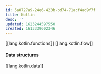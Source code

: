 ```yaml
---
id: 5a0727a9-24e6-423b-bd74-71acf4ad9f7f
title: Kotlin
desc: ''
updated: 1623244597550
created: 1613339602346
---
```

[[lang.kotlin.functions]]
[[lang.kotlin.flow]]

#### Data structures

[[lang.kotlin.data]]


